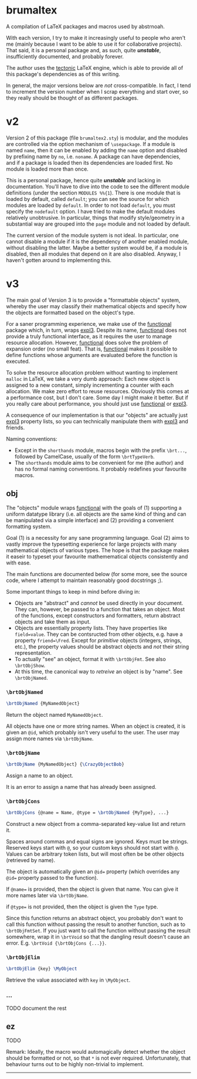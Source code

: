 brumaltex
=========

A compilation of LaTeX packages and macros used by abstrnoah.

With each version, I try to make it increasingly useful to people who aren't me
(mainly because I want to be able to use it for collaborative projects). That
said, it is a personal package and, as such, quite ___unstable___,
insufficiently documented, and probably forever.

The author uses the [tectonic] LaTeX engine, which is able to provide all of
this package's dependencies as of this writing.

In general, the major versions below are _not_ cross-compatible. In fact, I tend
to increment the version number when I scrap everything and start over, so they
really should be thought of as different packages.

# v2

Version 2 of this package (file `brumaltex2.sty`) is modular, and the modules
are controlled via the option mechanism of `\usepackage`. If a module is named
`name`, then it can be enabled by adding the `name` option and disabled by
prefixing name by `no`, i.e. `noname`. A package can have dependencies, and if a
package is loaded then its dependencies are loaded first. No module is loaded
more than once.

This is a personal package, hence quite ___unstable___ and lacking in
documentation. You'll have to dive into the code to see the different module
definitions (under the section `MODULES %%{1`). There is one module that is
loaded by default, called `default`; you can see the source for which modules
are loaded by `default`. In order to not load `default`, you must specify the
`nodefault` option. I have tried to make the default modules relatively
unobtrusive. In particular, things that modify style/geometry in a substantial
way are grouped into the `page` module and not loaded by default.

The current version of the module system is not ideal. In particular, one cannot
disable a module if it is the dependency of another enabled module, without
disabling the latter. Maybe a better system would be, if a module is disabled,
then all modules that depend on it are also disabled. Anyway, I haven't gotten
around to implementing this.

# v3

The main goal of Version 3 is to provide a "formattable objects" system, whereby
the user may classify their mathematical objects and specify how the objects are
formatted based on the object's type.

For a saner programming experience, we make use of the [functional] package
which, in turn, wraps [expl3]. Despite its name, [functional] does not provide a
truly functional interface, as it requires the user to manage resource
allocation. However, [functional] does solve the problem of expansion order (no
small feat). That is, [functional] makes it possible to define functions whose
arguments are evaluated before the function is executed.

To solve the resource allocation problem without wanting to implement `malloc`
in LaTeX, we take a very dumb approach: Each new object is assigned to a new
constant, simply incrementing a counter with each allocation. We make zero
effort to reuse resources. Obviously this comes at a performance cost, but I
don't care. Some day I might make it better. But if you really care about
performance, you should just use [functional] or [expl3].

A consequence of our implementation is that our "objects" are actually just
[expl3] property lists, so you can technically manipulate them with [expl3] and
friends.

Naming conventions:
* Except in the `shorthands` module, macros begin with the prefix `\brt...`,
  followed by CamelCase, usually of the form `\brtTypeVerb`.
* The `shorthands` module aims to be convenient for me (the author) and has no
  formal naming conventions. It probably redefines your favourite macros.

## obj

The "objects" module wraps [functional] with the goals of (1) supporting a
uniform datatype library (i.e. all objects are the same kind of thing and can
be manipulated via a simple interface) and (2) providing a convenient formatting
system.

Goal (1) is a necessity for any sane programming language. Goal (2) aims to
vastly improve the typesetting experience for large projects with many
mathematical objects of various types. The hope is that the package makes it
easeir to typeset your favourite mathemematical objects consistently and with
ease.

The main functions are documented below (for some more, see the source code,
where I attempt to maintain reasonably good docstrings ;).

Some important things to keep in mind before diving in:
* Objects are "abstract" and _cannot_ be used directly in your document. They
  can, however, be passed to a function that takes an object. Most of the
  functions, except constructors and formatters, return abstract objects and
  take them as input.
* Objects are essentially property lists. They have properties like
  `field=value`. They can be contsructed from other objects, e.g. have a
  property `friend=\Fred`. Except for _primitive_ objects (integers, strings,
  etc.), the property values should be abstract objects and _not_ their string
  representation.
* To actually "see" an object, format it with `\brtObjFmt`. See also
  `\brtObjShow`.
* At this time, the canonical way to _retreive_ an object is by "name". See
  `\brtObjNamed`.

### `\brtObjNamed`

```latex
\brtObjNamed {MyNamedObject}
```

Return the object named `MyNamedObject`.

All objects have one or more string names. When an object is created, it is
given an `@id`, which probably isn't very useful to the user. The user may
assign more names via `\brtObjName`.

### `\brtObjName`

```latex
\brtObjName {MyNamedObject} {\CrazyObjectBob}
```

Assign a name to an object.

It is an error to assign a name that has already been assigned.

### `\brtObjCons`

```latex
\brtObjCons {@name = Name, @type = \brtObjNamed {MyType}, ...}
```

Construct a new object from a comma-separated key-value list and return it.

Spaces around commas and equal signs are ignored. Keys must be strings. Reserved
keys start with `@`, so your custom keys should not start with `@`. Values can
be arbitrary token lists, but will most often be be other objects (retrieved by
name).

The object is automatically given an `@id=` property (which overrides any `@id=`
property passed to the function).

If `@name=` is provided, then the object is given that name. You can give it
more names later via `\brtObjName`.

if `@type=` is not provided, then the object is given the `Type` type.

Since this function returns an abstract object, you probably don't want to call
this function without passing the result to another function, such as to
`\brtObjFmtSet`. If you just want to call the function without passing the
result somewhere, wrap it in `\brtVoid` so that the dangling result doesn't
cause an error. E.g. `\brtVoid {\brtObjCons {...}}`.

### `\brtObjElim`

```latex
\brtObjElim {key} \MyObject
```

Retrieve the value associated with `key` in `\MyObject`.

### ...

TODO document the rest

## ez

TODO

Remark: Ideally, the macro would automagically detect whether the object should
be formatted or not, so that `*` is not ever required. Unfortunately, that
behaviour turns out to be highly non-trivial to implement.

---

[functional]: https://ctan.org/pkg/functional
[tectonic]: https://github.com/tectonic-typesetting/tectonic/
[expl3]: https://www.ctan.org/pkg/expl3
